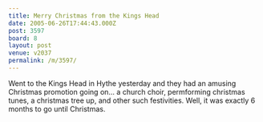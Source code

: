 ```yaml
---
title: Merry Christmas from the Kings Head
date: 2005-06-26T17:44:43.000Z
post: 3597
board: 8
layout: post
venue: v2037
permalink: /m/3597/
---
```

Went to the Kings Head in Hythe yesterday and they had an amusing Christmas promotion going on... a church choir, permforming christmas tunes, a christmas tree up, and other such festivities. Well, it was exactly 6 months to go until Christmas.
